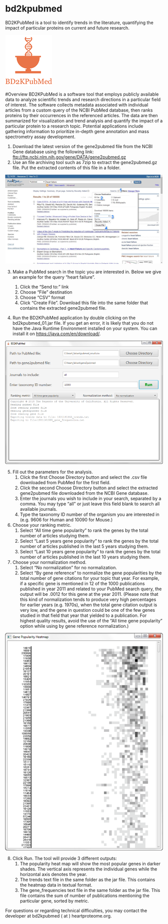 # bd2kpubmed
BD2KPubMed is a tool to identify trends in the literature, quantifying the impact of particular proteins on current and future research.

![Image of Logo](https://raw.githubusercontent.com/UCLA-BD2K/bd2kpubmed/master/images/bd2kpubmed_logo_300_inv.png)

#Overview
BD2KPubMed is a software tool that employs publicly available data to analyze scientific trends and research directions in a particular field of interest. The software collects metadata associated with individual articles from a custom query of the NCBI PubMed database, then ranks proteins by their occurrences in the referenced articles. The data are then summarized for visualization and trend analysis and quantify the impact of a particular protein to a research topic. Potential applications include gathering information to prioritize in-depth gene annotation and mass spectrometry assay development.

1. Download the latest version of the gene2pubmed file from the NCBI Gene database using the following link:
ftp://ftp.ncbi.nlm.nih.gov/gene/DATA/gene2pubmed.gz
2. Use an file archiving tool such as 7zip to extract the gene2pubmed.gz file. Put the extracted contents of this file in a folder.

![Screenshot](https://raw.githubusercontent.com/UCLA-BD2K/bd2kpubmed/master/images/image03.jpg)

3. Make a PubMed search in the topic you are interested in. Below we give an example for the query “heart failure”.
   1. Click the “Send to:” link
   2. Choose “File” destination
   3. Choose “CSV” format
   4. Click “Create File”. Download this file into the same folder that contains the extracted gene2pubmed file.

4. Run the BD2KPubMed application by double clicking on the bd2kpubmed_01.jar file.
If you get an error, it is likely that you do not have the Java Runtime Environment installed on your system. You can install it on https://java.com/en/download/.

![Screenshot](https://raw.githubusercontent.com/UCLA-BD2K/bd2kpubmed/master/images/image00.png)

5. Fill out the parameters for the analysis.
   1. Click the first Choose Directory button and select the .csv file downloaded from PubMed for the first field.
   2. Click the second Choose Directory button and select the extracted gene2pubmed file downloaded from the NCBI Gene database.
   3. Enter the journals you wish to include in your search, separated by a comma. You may type “all” or just leave this field blank to search all available journals.
   4. Type the taxonomy ID number of the organism you are interested in (e.g. 9606 for Human and 10090 for Mouse.)
6. Choose your ranking metric.
   1. Select “All time gene popularity” to rank the genes by the total number of articles studying them.
   2. Select “Last 5 years gene popularity” to rank the genes by the total number of articles published in the last 5 years studying them.
   3. Select “Last 10 years gene popularity” to rank the genes by the total number of articles published in the last 10 years studying them.
7. Choose your normalization method.
   1. Select “No normalization” for no normalization.
   2. Select “By gene reference” to normalize the gene popularities by the total number of gene citations for your topic that year. For example, if a specific gene is mentioned in 12 of the 1000 publications published in year 2011 and related to your PubMed search query, the output will be .0012 for this gene at the year 2011. (Please note that this kind of normalization tends to produce very high percentages for earlier years (e.g. 1970s), when the total gene citation output is very low, and the gene in question could be one of the few genes studied in that field that year that yielded to a publication. For highest quality results, avoid the use of the “All time gene popularity” option while using by gene reference normalization.)

![Screenshot](https://raw.githubusercontent.com/UCLA-BD2K/bd2kpubmed/master/images/image04.png)

8. Click Run. The tool will provide 3 different outputs:
   1. The popularity heat map will show the most popular genes in darker shades. The vertical axis represents the individual genes while the horizontal axis denotes the year.
   2. The trends text file in the same folder as the jar file. This contains the heatmap data in textual format.
   3. The gene_frequencies text file in the same folder as the jar file. This file contains the sum of number of publications mentioning the particular gene, sorted by metric.

For questions or regarding technical difficulties, you may contact the developer at bd2kpubmed ( at ) heartproteome.org.
